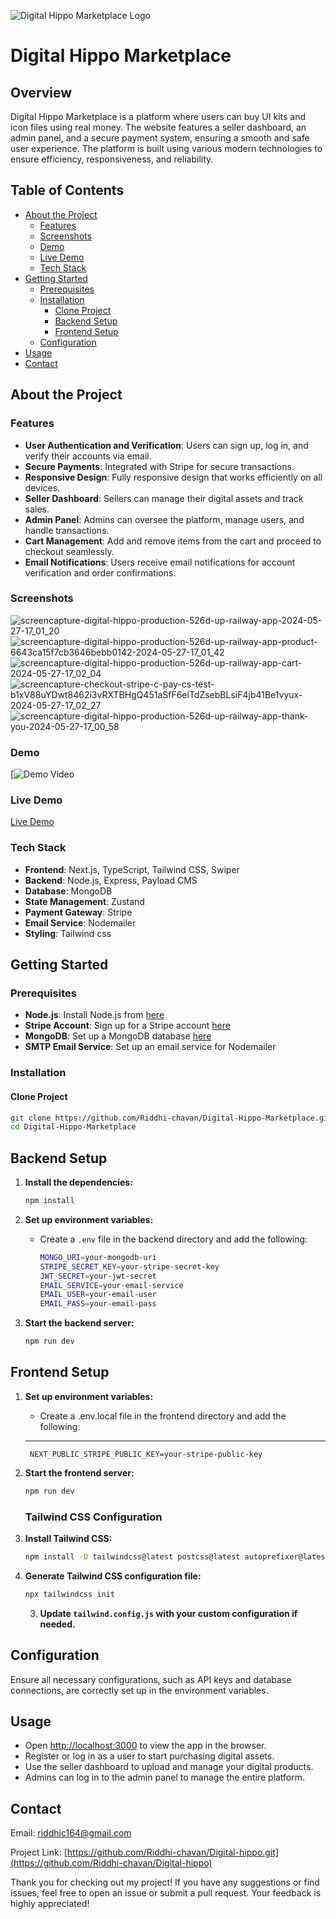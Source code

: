 ![Digital Hippo Marketplace Logo](![thumbnail](https://github.com/Riddhi-chavan/Digital-hippo/assets/130183432/bd18dc29-97bd-474a-bb1b-e96a55605268)
)

# Digital Hippo Marketplace

## Overview

Digital Hippo Marketplace is a platform where users can buy UI kits and icon files using real money. The website features a seller dashboard, an admin panel, and a secure payment system, ensuring a smooth and safe user experience. The platform is built using various modern technologies to ensure efficiency, responsiveness, and reliability.

## Table of Contents
- [About the Project](#about-the-project)
  - [Features](#Features)
  - [Screenshots](#screenshots)
  - [Demo](#demo)
  - [Live Demo](#live-demo)
  - [Tech Stack](#tech-stack)
- [Getting Started](#getting-started)
  - [Prerequisites](#prerequisites)
  - [Installation](#installation)
    - [Clone Project](#clone-project)
    - [Backend Setup](#backend-setup)
    - [Frontend Setup](#frontend-setup)
  - [Configuration](#configuration)
- [Usage](#usage)
- [Contact](#contact)

## About the Project

### Features
- **User Authentication and Verification**: Users can sign up, log in, and verify their accounts via email.
- **Secure Payments**: Integrated with Stripe for secure transactions.
- **Responsive Design**: Fully responsive design that works efficiently on all devices.
- **Seller Dashboard**: Sellers can manage their digital assets and track sales.
- **Admin Panel**: Admins can oversee the platform, manage users, and handle transactions.
- **Cart Management**: Add and remove items from the cart and proceed to checkout seamlessly.
- **Email Notifications**: Users receive email notifications for account verification and order confirmations.

### Screenshots
![screencapture-digital-hippo-production-526d-up-railway-app-2024-05-27-17_01_20](https://github.com/Riddhi-chavan/Digital-hippo/assets/130183432/5020cb3a-e07e-400e-a882-db063aff351d)
![screencapture-digital-hippo-production-526d-up-railway-app-product-6643ca15f7cb3646bebb0142-2024-05-27-17_01_42](https://github.com/Riddhi-chavan/Digital-hippo/assets/130183432/8c9ba71a-e2f6-426d-95dd-07f3b2072a7c)
![screencapture-digital-hippo-production-526d-up-railway-app-cart-2024-05-27-17_02_04](https://github.com/Riddhi-chavan/Digital-hippo/assets/130183432/916adffb-aad2-41cd-bec5-1a4a7af19d83)
![screencapture-checkout-stripe-c-pay-cs-test-b1xV88uYDwt8462i3vRXTBHgQ451aSfF6elTdZsebBLsiF4jb41Be1vyux-2024-05-27-17_02_27](https://github.com/Riddhi-chavan/Digital-hippo/assets/130183432/b9959521-1113-43aa-938d-eaea325ec253)
![screencapture-digital-hippo-production-526d-up-railway-app-thank-you-2024-05-27-17_00_58](https://github.com/Riddhi-chavan/Digital-hippo/assets/130183432/1381bb52-d186-42d9-828d-30bc4db67fad)



### Demo
[![Demo Video](
https://github.com/Riddhi-chavan/Digital-hippo/assets/130183432/2d0cfa88-f70f-4b64-a5b8-805af09efe81)

### Live Demo
[Live Demo](https://digital-hippo-production-526d.up.railway.app/)

### Tech Stack
- **Frontend**: Next.js, TypeScript, Tailwind CSS, Swiper
- **Backend**: Node.js, Express, Payload CMS
- **Database**: MongoDB
- **State Management**: Zustand
- **Payment Gateway**: Stripe
- **Email Service**: Nodemailer
- **Styling**: Tailwind css 

## Getting Started

### Prerequisites
- **Node.js**: Install Node.js from [here](https://nodejs.org/en)
- **Stripe Account**: Sign up for a Stripe account [here](https://stripe.com)
- **MongoDB**: Set up a MongoDB database [here](https://www.mongodb.com)
- **SMTP Email Service**: Set up an email service for Nodemailer

### Installation

#### Clone Project
```bash
git clone https://github.com/Riddhi-chavan/Digital-Hippo-Marketplace.git
cd Digital-Hippo-Marketplace
```
## Backend Setup

1. **Install the dependencies:**
    ```bash
    npm install
    ```

2. **Set up environment variables:**
    - Create a `.env` file in the backend directory and add the following:
        ```bash
        MONGO_URI=your-mongodb-uri
        STRIPE_SECRET_KEY=your-stripe-secret-key
        JWT_SECRET=your-jwt-secret
        EMAIL_SERVICE=your-email-service
        EMAIL_USER=your-email-user
        EMAIL_PASS=your-email-pass
        ```

3. **Start the backend server:**
    ```bash
    npm run dev
    ```

## Frontend Setup

1. **Set up environment variables:**
    - Create a .env.local file
     in the frontend directory and add the following:
     ---
  
        NEXT_PUBLIC_STRIPE_PUBLIC_KEY=your-stripe-public-key
      

2. **Start the frontend server:**
    ```bash
    npm run dev
    ```

    ### Tailwind CSS Configuration

1. **Install Tailwind CSS:**
    ```bash
    npm install -D tailwindcss@latest postcss@latest autoprefixer@latest
    ```

2. **Generate Tailwind CSS configuration file:**
    ```bash
    npx tailwindcss init
    ```

   3. **Update `tailwind.config.js` with your custom configuration if needed.**


## Configuration

Ensure all necessary configurations, such as API keys and database connections, are correctly set up in the environment variables.

## Usage

- Open [http://localhost:3000](http://localhost:3000) to view the app in the browser.
- Register or log in as a user to start purchasing digital assets.
- Use the seller dashboard to upload and manage your digital products.
- Admins can log in to the admin panel to manage the entire platform.

## Contact

Email: riddhic164@gmail.com

Project Link: [https://github.com/Riddhi-chavan/Digital-hippo.git](https://github.com/Riddhi-chavan/Digital-hippo)

Thank you for checking out my project! If you have any suggestions or find issues, feel free to open an issue or submit a pull request. Your feedback is highly appreciated!
